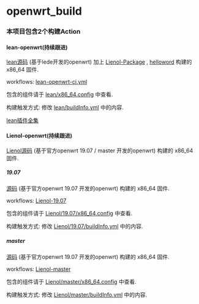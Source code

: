 # openwrt_build

### 本项目包含2个构建Action

#### lean-openwrt(持续跟进)
[lean源码](https://github.com/coolsnowwolf/lede) (基于lede开发的openwrt) 加上 [Lienol-Package](https://github.com/Lienol/openwrt-package) , [helloword](https://github.com/fw876/helloworld) 构建的 x86_64 固件.  

workflows: [lean-openwrt-ci.yml](https://github.com/miaoxinwei/openwrt_build/blob/master/.github/workflows/lean-openwrt-ci.yml)

包含的组件请于 [lean/x86_64.config](https://github.com/miaoxinwei/openwrt_build/blob/master/lean/x86_64.config) 中查看.  

构建触发方式: 修改 [lean/buildInfo.yml](https://github.com/miaoxinwei/openwrt_build/blob/master/lean/buildInfo.yml) 中的内容.  

[lean插件全集](https://www.right.com.cn/forum/thread-3682029-1-1.html)  

#### Lienol-openwrt(持续跟进)
[Lienol源码](https://github.com/Lienol/openwrt) (基于官方openwrt 19.07 / master 开发的openwrt)  构建的 x86_64 固件.  

##### 19.07

[源码](https://github.com/Lienol/openwrt/tree/dev-19.07) (基于官方openwrt 19.07 开发的openwrt)  构建的 x86_64 固件.  

workflows: [Lienol-19.07](https://github.com/miaoxinwei/openwrt_build/blob/master/.github/workflows/Lienol-openwrt-ci-19.07.yml)

包含的组件请于 [Lienol/19.07/x86_64.config](https://github.com/miaoxinwei/openwrt_build/blob/master/Lienol/19.07/x86_64.config) 中查看.  

构建触发方式: 修改 [Lienol/19.07/buildInfo.yml](https://github.com/miaoxinwei/openwrt_build/blob/master/Lienol/19.07/buildInfo.yml) 中的内容.  

##### master

[源码](https://github.com/Lienol/openwrt/tree/dev-master) (基于官方openwrt 19.07 开发的openwrt)  构建的 x86_64 固件.  

workflows: [Lienol-master](https://github.com/miaoxinwei/openwrt_build/blob/master/.github/workflows/Lienol-openwrt-ci-master.yml)

包含的组件请于 [Lienol/master/x86_64.config](https://github.com/miaoxinwei/openwrt_build/blob/master/Lienol/master/x86_64.config) 中查看.  

构建触发方式: 修改 [Lienol/master/buildInfo.yml](https://github.com/miaoxinwei/openwrt_build/blob/master/Lienol/master/buildInfo.yml) 中的内容.  
